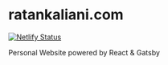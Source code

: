 # ratankaliani.com
[![Netlify Status](https://api.netlify.com/api/v1/badges/f17a8e12-d4a3-46a8-a6a6-8257b4c5e2a9/deploy-status)](https://app.netlify.com/sites/ratankaliani/deploys)


Personal Website powered by React & Gatsby

